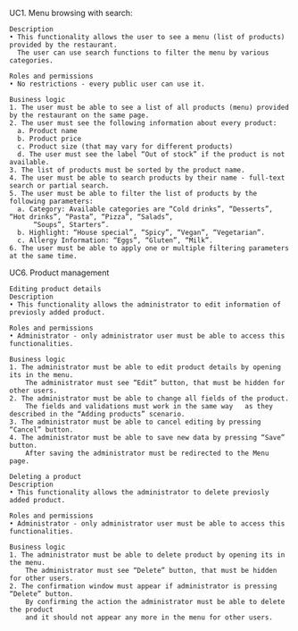 UC1. Menu browsing with search:

    Description
    • This functionality allows the user to see a menu (list of products) provided by the restaurant. 
      The user can use search functions to filter the menu by various categories.
  
    Roles and permissions
    • No restrictions - every public user can use it.

    Business logic
    1. The user must be able to see a list of all products (menu) provided by the restaurant on the same page.
    2. The user must see the following information about every product:
      a. Product name
      b. Product price
      c. Product size (that may vary for different products)
      d. The user must see the label “Out of stock” if the product is not available.
    3. The list of products must be sorted by the product name.
    4. The user must be able to search products by their name - full-text search or partial search.
    5. The user must be able to filter the list of products by the following parameters:
      a. Category: Available categories are “Cold drinks”, “Desserts”, “Hot drinks”, “Pasta”, “Pizza”, “Salads”, 
          “Soups”, Starters”.
      b. Highlight: “House special”, “Spicy”, “Vegan”, “Vegetarian”.
      c. Allergy Information: “Eggs”, “Gluten”, “Milk”.
    6. The user must be able to apply one or multiple filtering parameters at the same time.

UC6. Product management

    Editing product details
    Description
    • This functionality allows the administrator to edit information of previosly added product.  

    Roles and permissions
    • Administrator - only administrator user must be able to access this functionalities. 
    
    Business logic
    1. The administrator must be able to edit product details by opening its in the menu. 
        The administrator must see “Edit” button, that must be hidden for other users.
    2. The administrator must be able to change all fields of the product.
        The fields and validations must work in the same way   as they described in the “Adding products” scenario.
    3. The administrator must be able to cancel editing by pressing “Cancel” button.
    4. The administrator must be able to save new data by pressing “Save” button. 
        After saving the administrator must be redirected to the Menu page.

    Deleting a product
    Description
    • This functionality allows the administrator to delete previosly added product.  
    
    Roles and permissions
    • Administrator - only administrator user must be able to access this functionalities. 

    Business logic
    1. The administrator must be able to delete product by opening its in the menu. 
        The administrator must see “Delete” button, that must be hidden for other users.
    2. The confirmation window must appear if administrator is pressing “Delete” button. 
        By confirming the action the administrator must be able to delete the product
        and it should not appear any more in the menu for other users.
  
